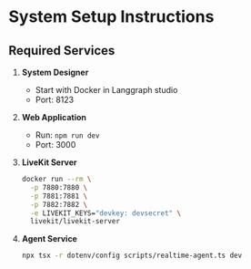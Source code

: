 # System Setup Instructions

## Required Services

1. **System Designer**
    - Start with Docker in Langgraph studio
    - Port: 8123

2. **Web Application**
    - Run: `npm run dev`
    - Port: 3000

3. **LiveKit Server**
    ```bash
    docker run --rm \
      -p 7880:7880 \
      -p 7881:7881 \
      -p 7882:7882 \
      -e LIVEKIT_KEYS="devkey: devsecret" \
      livekit/livekit-server
    ```

4. **Agent Service**
    ```bash
    npx tsx -r dotenv/config scripts/realtime-agent.ts dev
    ```